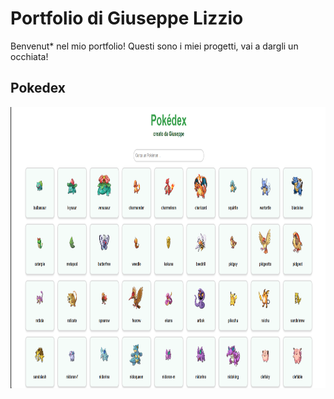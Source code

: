 # Portfolio di Giuseppe Lizzio

Benvenut* nel mio portfolio! Questi sono i miei progetti, vai a dargli un occhiata!

## Pokedex
<img src="Screenshot_Pokedex.png" alt="Screenshot_Pokedex" width="800" height="450">
